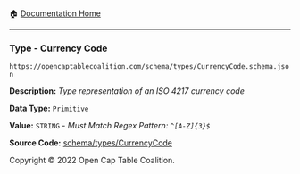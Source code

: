 :house: [Documentation Home](https://naveedn.github.io/Open-Cap-Format-OCF)

---

### Type - Currency Code

`https://opencaptablecoalition.com/schema/types/CurrencyCode.schema.json`

**Description:** _Type representation of an ISO 4217 currency code_

**Data Type:** `Primitive`

**Value:** `STRING` - _Must Match Regex Pattern: `^[A-Z]{3}$`_

**Source Code:** [schema/types/CurrencyCode](https://github.com/Open-Cap-Table-Coalition/Open-Cap-Format-OCF/blob/main/schema/types/CurrencyCode.schema.json)

Copyright © 2022 Open Cap Table Coalition.
